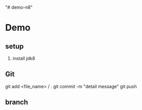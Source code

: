﻿"# demo-n8"

# Demo
## setup
1. install jdk8

## Git
git add <file_name> / .
git commit -m "detail message"
git push 
## branch
